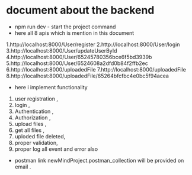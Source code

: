 # document about the backend
* npm run dev - start the project command
* here all 8 apis which is mention in this document

1.http://localhost:8000/User/register
2.http://localhost:8000/User/login
3.http://localhost:8000/User/updateUserById
4.http://localhost:8000/User/65245780356bce6f5bd3939b
5.http://localhost:8000/User/6524608a2dfd0b84f2ffb2ec
6.http://localhost:8000/uploadedFile
7.http://localhost:8000/uploadedFile
8.http://localhost:8000/uploadedFile/65264bfcfbc4e0bc5f94acea

*  here i implement functionality
1. user registration ,
2. login ,
3. Authentication ,
4. Authorization , 
5. upload files ,
6.  get all files ,
7. uploded file deleted,
8. proper validation,
9. proper log all event and error also

* postman link 
newMindProject.postman_collection  will be provided on email .